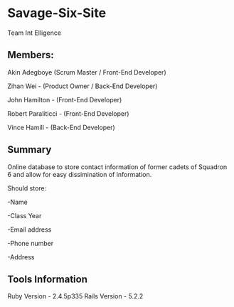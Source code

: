 # Savage-Six-Site

Team Int Elligence

## Members: 

Akin Adegboye (Scrum Master / Front-End Developer)

Zihan Wei - (Product Owner / Back-End Developer)

John Hamilton - (Front-End Developer)

Robert Paraliticci - (Front-End Developer)

Vince Hamill - (Back-End Developer)

## Summary

Online database to store contact information of former cadets of Squadron 6 and allow for easy dissimination of information. 

Should store:

-Name

-Class Year

-Email address

-Phone number

-Address

## Tools Information

Ruby Version - 2.4.5p335
Rails Version - 5.2.2

